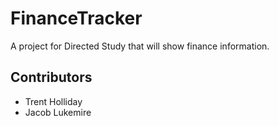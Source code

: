 # FinanceTracker
A project for Directed Study that will show finance information.

## Contributors
* Trent Holliday
* Jacob Lukemire

